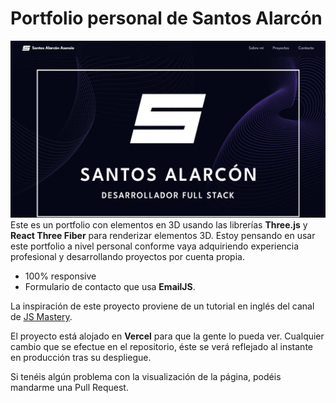 # Portfolio personal de Santos Alarcón
![](PortfolioSantos.webp)
Este es un portfolio con elementos en 3D usando las librerías **Three.js** y **React Three Fiber** para renderizar elementos 3D. Estoy pensando en usar este portfolio a nivel personal conforme vaya adquiriendo experiencia profesional y desarrollando proyectos por cuenta propia.

+ 100% responsive
+ Formulario de contacto que usa **EmailJS**.

La inspiración de este proyecto proviene de un tutorial en inglés del canal de [JS Mastery](https://www.youtube.com/@javascriptmastery).

El proyecto está alojado en **Vercel** para que la gente lo pueda ver. Cualquier cambio que se efectue en el repositorio, éste se verá reflejado al instante en producción tras su despliegue.

Si tenéis algún problema con la visualización de la página, podéis mandarme una Pull Request.
